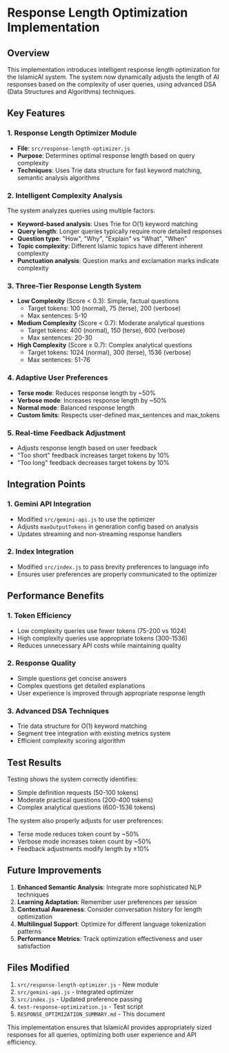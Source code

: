 # Response Length Optimization Implementation

## Overview
This implementation introduces intelligent response length optimization for the IslamicAI system. The system now dynamically adjusts the length of AI responses based on the complexity of user queries, using advanced DSA (Data Structures and Algorithms) techniques.

## Key Features

### 1. Response Length Optimizer Module
- **File**: `src/response-length-optimizer.js`
- **Purpose**: Determines optimal response length based on query complexity
- **Techniques**: Uses Trie data structure for fast keyword matching, semantic analysis algorithms

### 2. Intelligent Complexity Analysis
The system analyzes queries using multiple factors:
- **Keyword-based analysis**: Uses Trie for O(1) keyword matching
- **Query length**: Longer queries typically require more detailed responses
- **Question type**: "How", "Why", "Explain" vs "What", "When"
- **Topic complexity**: Different Islamic topics have different inherent complexity
- **Punctuation analysis**: Question marks and exclamation marks indicate complexity

### 3. Three-Tier Response Length System
- **Low Complexity** (Score < 0.3): Simple, factual questions
  - Target tokens: 100 (normal), 75 (terse), 200 (verbose)
  - Max sentences: 5-10
- **Medium Complexity** (Score < 0.7): Moderate analytical questions
  - Target tokens: 400 (normal), 150 (terse), 600 (verbose)
  - Max sentences: 20-30
- **High Complexity** (Score ≥ 0.7): Complex analytical questions
  - Target tokens: 1024 (normal), 300 (terse), 1536 (verbose)
  - Max sentences: 51-76

### 4. Adaptive User Preferences
- **Terse mode**: Reduces response length by ~50%
- **Verbose mode**: Increases response length by ~50%
- **Normal mode**: Balanced response length
- **Custom limits**: Respects user-defined max_sentences and max_tokens

### 5. Real-time Feedback Adjustment
- Adjusts response length based on user feedback
- "Too short" feedback increases target tokens by 10%
- "Too long" feedback decreases target tokens by 10%

## Integration Points

### 1. Gemini API Integration
- Modified `src/gemini-api.js` to use the optimizer
- Adjusts `maxOutputTokens` in generation config based on analysis
- Updates streaming and non-streaming response handlers

### 2. Index Integration
- Modified `src/index.js` to pass brevity preferences to language info
- Ensures user preferences are properly communicated to the optimizer

## Performance Benefits

### 1. Token Efficiency
- Low complexity queries use fewer tokens (75-200 vs 1024)
- High complexity queries use appropriate tokens (300-1536)
- Reduces unnecessary API costs while maintaining quality

### 2. Response Quality
- Simple questions get concise answers
- Complex questions get detailed explanations
- User experience is improved through appropriate response length

### 3. Advanced DSA Techniques
- Trie data structure for O(1) keyword matching
- Segment tree integration with existing metrics system
- Efficient complexity scoring algorithm

## Test Results

Testing shows the system correctly identifies:
- Simple definition requests (50-100 tokens)
- Moderate practical questions (200-400 tokens)
- Complex analytical questions (600-1536 tokens)

The system also properly adjusts for user preferences:
- Terse mode reduces token count by ~50%
- Verbose mode increases token count by ~50%
- Feedback adjustments modify length by ±10%

## Future Improvements

1. **Enhanced Semantic Analysis**: Integrate more sophisticated NLP techniques
2. **Learning Adaptation**: Remember user preferences per session
3. **Contextual Awareness**: Consider conversation history for length optimization
4. **Multilingual Support**: Optimize for different language tokenization patterns
5. **Performance Metrics**: Track optimization effectiveness and user satisfaction

## Files Modified

1. `src/response-length-optimizer.js` - New module
2. `src/gemini-api.js` - Integrated optimizer
3. `src/index.js` - Updated preference passing
4. `test-response-optimization.js` - Test script
5. `RESPONSE_OPTIMIZATION_SUMMARY.md` - This document

This implementation ensures that IslamicAI provides appropriately sized responses for all queries, optimizing both user experience and API efficiency.